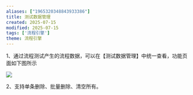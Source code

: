 ```yaml
---
aliases: ["1965320348843933386"]
title: 测试数据管理
created: 2025-07-15
modified: 2025-07-15
tags: ['流程引擎']
theme: 流程引擎
---
```


1、通过流程测试产生的流程数据，可以在【测试数据管理】中统一查看，功能页面如下图所示

![](382160ef1385804c54d74eca1e3d6694.jpg)

2、支持单条删除、批量删除、清空所有。